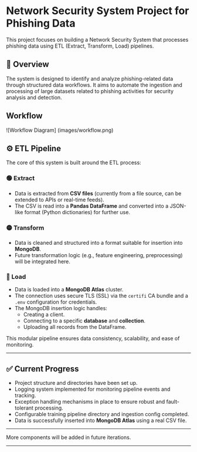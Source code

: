 # Network Security System Project for Phishing Data

This project focuses on building a Network Security System that processes phishing data using ETL (Extract, Transform, Load) pipelines.

## 📌 Overview

The system is designed to identify and analyze phishing-related data through structured data workflows. It aims to automate the ingestion and processing of large datasets related to phishing activities for security analysis and detection.

## Workflow
![Workflow Diagram] (images/workflow.png)

## ⚙️ ETL Pipeline

The core of this system is built around the ETL process:

### 🟢 Extract
- Data is extracted from **CSV files** (currently from a file source, can be extended to APIs or real-time feeds).
- The CSV is read into a **Pandas DataFrame** and converted into a JSON-like format (Python dictionaries) for further use.

### 🟡 Transform
- Data is cleaned and structured into a format suitable for insertion into **MongoDB**.
- Future transformation logic (e.g., feature engineering, preprocessing) will be integrated here.

### 🔵 Load
- Data is loaded into a **MongoDB Atlas** cluster.
- The connection uses secure TLS (SSL) via the `certifi` CA bundle and a `.env` configuration for credentials.
- The MongoDB insertion logic handles:
  - Creating a client.
  - Connecting to a specific **database** and **collection**.
  - Uploading all records from the DataFrame.

This modular pipeline ensures data consistency, scalability, and ease of monitoring.

---

## ✅ Current Progress

-  Project structure and directories have been set up.
-  Logging system implemented for monitoring pipeline events and tracking.
-  Exception handling mechanisms in place to ensure robust and fault-tolerant processing.
-  Configurable training pipeline directory and ingestion config completed.
-  Data is successfully inserted into **MongoDB Atlas** using a real CSV file.

---

More components will be added in future iterations.

---

